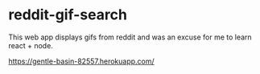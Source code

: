 # reddit-gif-search
This web app displays gifs from reddit and was an excuse for me to learn react + node.


https://gentle-basin-82557.herokuapp.com/
